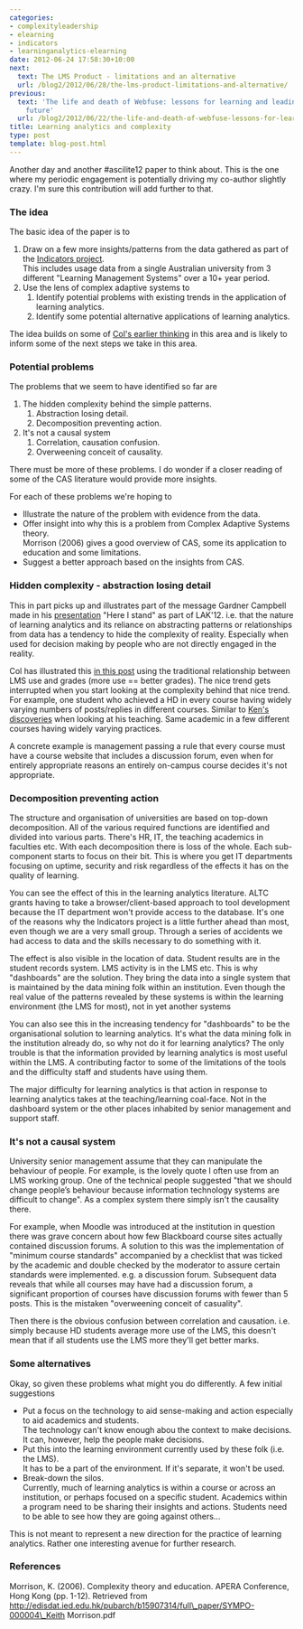 ```yaml
---
categories:
- complexityleadership
- elearning
- indicators
- learninganalytics-elearning
date: 2012-06-24 17:58:30+10:00
next:
  text: The LMS Product - limitations and an alternative
  url: /blog2/2012/06/28/the-lms-product-limitations-and-alternative/
previous:
  text: 'The life and death of Webfuse: lessons for learning and leading into the
    future'
  url: /blog2/2012/06/22/the-life-and-death-of-webfuse-lessons-for-learning-and-leading-into-the-future/
title: Learning analytics and complexity
type: post
template: blog-post.html
---
```

Another day and another #ascilite12 paper to think about. This is the one where my periodic engagement is potentially driving my co-author slightly crazy. I'm sure this contribution will add further to that.

### The idea

The basic idea of the paper is to

1. Draw on a few more insights/patterns from the data gathered as part of the [Indicators project](http://indicatorsproject.wordpress.com/).  
    This includes usage data from a single Australian university from 3 different "Learning Management Systems" over a 10+ year period.
2. Use the lens of complex adaptive systems to
    1. Identify potential problems with existing trends in the application of learning analytics.
    2. Identify some potential alternative applications of learning analytics.

The idea builds on some of [Col's earlier thinking](http://beerc.wordpress.com/2012/03/31/learning-analytics-is-complex/) in this area and is likely to inform some of the next steps we take in this area.

### Potential problems

The problems that we seem to have identified so far are

1. The hidden complexity behind the simple patterns.
    1. Abstraction losing detail.
    2. Decomposition preventing action.
2. It's not a causal system
    1. Correlation, causation confusion.
    2. Overweening conceit of causality.

There must be more of these problems. I do wonder if a closer reading of some of the CAS literature would provide more insights.

For each of these problems we're hoping to

- Illustrate the nature of the problem with evidence from the data.
- Offer insight into why this is a problem from Complex Adaptive Systems theory.  
    Morrison (2006) gives a good overview of CAS, some its application to education and some limitations.
- Suggest a better approach based on the insights from CAS.

### Hidden complexity - abstraction losing detail

This in part picks up and illustrates part of the message Gardner Campbell made in his [presentation](http://lak12.wikispaces.com/Recordings) "Here I stand" as part of LAK'12. i.e. that the nature of learning analytics and its reliance on abstracting patterns or relationships from data has a tendency to hide the complexity of reality. Especially when used for decision making by people who are not directly engaged in the reality.

Col has illustrated this [in this post](http://beerc.wordpress.com/2012/03/31/learning-analytics-is-complex/) using the traditional relationship between LMS use and grades (more use == better grades). The nice trend gets interrupted when you start looking at the complexity behind that nice trend. For example, one student who achieved a HD in every course having widely varying numbers of posts/replies in different courses. Similar to [Ken's discoveries](http://www.ascilite.org.au/conferences/sydney10/Ascilite%20conference%20proceedings%202010/Kenclark-full.pdf) when looking at his teaching. Same academic in a few different courses having widely varying practices.

A concrete example is management passing a rule that every course must have a course website that includes a discussion forum, even when for entirely appropriate reasons an entirely on-campus course decides it's not appropriate.

### Decomposition preventing action

The structure and organisation of universities are based on top-down decomposition. All of the various required functions are identified and divided into various parts. There's HR, IT, the teaching academics in faculties etc. With each decomposition there is loss of the whole. Each sub-component starts to focus on their bit. This is where you get IT departments focusing on uptime, security and risk regardless of the effects it has on the quality of learning.

You can see the effect of this in the learning analytics literature. ALTC grants having to take a browser/client-based approach to tool development because the IT department won't provide access to the database. It's one of the reasons why the Indicators project is a little further ahead than most, even though we are a very small group. Through a series of accidents we had access to data and the skills necessary to do something with it.

The effect is also visible in the location of data. Student results are in the student records system. LMS activity is in the LMS etc. This is why "dashboards" are the solution. They bring the data into a single system that is maintained by the data mining folk within an institution. Even though the real value of the patterns revealed by these systems is within the learning environment (the LMS for most), not in yet another systems

You can also see this in the increasing tendency for "dashboards" to be the organisational solution to learning analytics. It's what the data mining folk in the institution already do, so why not do it for learning analytics? The only trouble is that the information provided by learning analytics is most useful within the LMS. A contributing factor to some of the limitations of the tools and the difficulty staff and students have using them.

The major difficulty for learning analytics is that action in response to learning analytics takes at the teaching/learning coal-face. Not in the dashboard system or the other places inhabited by senior management and support staff.

### It's not a causal system

University senior management assume that they can manipulate the behaviour of people. For example, is the lovely quote I often use from an LMS working group. One of the technical people suggested "that we should change people’s behaviour because information technology systems are difficult to change". As a complex system there simply isn't the causality there.

For example, when Moodle was introduced at the institution in question there was grave concern about how few Blackboard course sites actually contained discussion forums. A solution to this was the implementation of "minimum course standards" accompanied by a checklist that was ticked by the academic and double checked by the moderator to assure certain standards were implemented. e.g. a discussion forum. Subsequent data reveals that while all courses may have had a discussion forum, a significant proportion of courses have discussion forums with fewer than 5 posts. This is the mistaken "overweening conceit of casuality".

Then there is the obvious confusion between correlation and causation. i.e. simply because HD students average more use of the LMS, this doesn't mean that if all students use the LMS more they'll get better marks.

### Some alternatives

Okay, so given these problems what might you do differently. A few initial suggestions

- Put a focus on the technology to aid sense-making and action especially to aid academics and students.  
    The technology can't know enough abou the context to make decisions. It can, however, help the people make decisions.
- Put this into the learning environment currently used by these folk (i.e. the LMS).  
    It has to be a part of the environment. If it's separate, it won't be used.
- Break-down the silos.  
    Currently, much of learning analytics is within a course or across an institution, or perhaps focused on a specific student. Academics within a program need to be sharing their insights and actions. Students need to be able to see how they are going against others...

This is not meant to represent a new direction for the practice of learning analytics. Rather one interesting avenue for further research.

### References

Morrison, K. (2006). Complexity theory and education. APERA Conference, Hong Kong (pp. 1-12). Retrieved from http://edisdat.ied.edu.hk/pubarch/b15907314/full\_paper/SYMPO-000004\_Keith Morrison.pdf